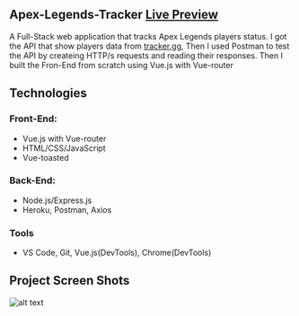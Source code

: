 ## Apex-Legends-Tracker [Live Preview](https://hidden-basin-62213.herokuapp.com)
A Full-Stack web application that tracks Apex Legends players status.
I got the API that show players data from [tracker.gg](https://tracker.gg/developers), Then I used Postman to test the API by createing HTTP/s requests and reading their responses.
Then I built the Fron-End from scratch using Vue.js with Vue-router

## Technologies
### Front-End:
* Vue.js with Vue-router
* HTML/CSS/JavaScript
* Vue-toasted 
### Back-End:
* Node.js/Express.js
* Heroku, Postman, Axios
### Tools
* VS Code, Git, Vue.js(DevTools), Chrome(DevTools)

## Project Screen Shots

![alt text](https://imgur.com/L1NVOP8.gif "Logo Title Text 1")

